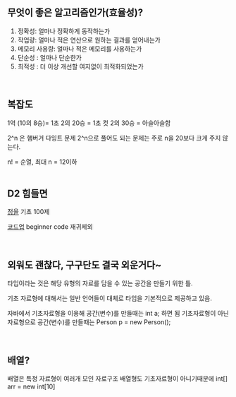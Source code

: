 ## 무엇이 좋은 알고리즘인가(효율성)?
  1. 정확성: 얼마나 정확하게 동작하는가
  2. 작업량: 얼마나 적은 연산으로 원하는 결과를 얻어내는가
  3. 메모리 사용량: 얼마나 적은 메모리를 사용하는가
  4. 단순성 : 얼마나 단순한가
  5. 최적성 : 더 이상 개선할 여지없이 최적화되었는가<br>
<br>

## 복잡도
1억 (10의 8승)= 1초
2의 20승 = 1초 컷
2의 30승 = 아슬아슬함 

2^n 은 햄버거 다잉트 문제
2^n으로 풀어도 되는 문제는
주로 n을 20보다 크게 주지 않는다.

n! = 순열, 최대 n = 12이하<br>
<br>

## D2 힘들면
[정올](http://jungol.co.kr/bbs/board.php?bo_table=pbank&sca=20) 기초 100제

[코드업](https://codeup.kr/problemsetsol.php) beginner code 재귀제외<br>

<br>

## 외워도 괜찮다, 구구단도 결국 외운거다~

타입이라는 것은 해당 유형의 자료를 담을 수 있는 공간을 만들기 위한 틀.

기초 자료형에 대해서는 일반 언어들이 대체로 타입을 기본적으로 제공하고 있음.

자바에서 기초자료형을 이용해 공간(변수)를 만들때는
int a; 하면 됨
기초자료형이 아닌 자료형으로 공간(변수)를 만들때는
Person p = new Person(); <br>

<br>

## 배열?

배열은 특정 자료형이 여러개 모인 자료구조
배열형도 기초자료형이 아니기때문에 int[] arr = new int[10]






